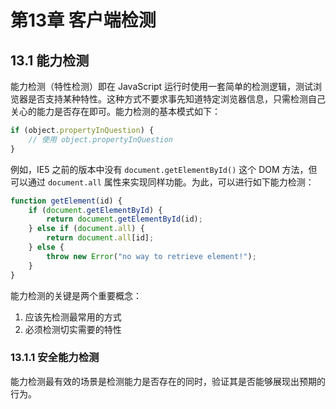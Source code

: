 # 第13章 客户端检测

## 13.1 能力检测

能力检测（特性检测）即在 JavaScript 运行时使用一套简单的检测逻辑，测试浏览器是否支持某种特性。这种方式不要求事先知道特定浏览器信息，只需检测自己关心的能力是否存在即可。能力检测的基本模式如下：

```js
if (object.propertyInQuestion) {
    // 使用 object.propertyInQuestion
}
```

例如，IE5 之前的版本中没有 `document.getElementById()` 这个 DOM 方法，但可以通过 `document.all` 属性来实现同样功能。为此，可以进行如下能力检测：

```js
function getElement(id) {
    if (document.getElementById) {
        return document.getElementById(id);
    } else if (document.all) {
        return document.all[id];
    } else {
        throw new Error("no way to retrieve element!");
    }
}
```

能力检测的关键是两个重要概念：

1. 应该先检测最常用的方式
2. 必须检测切实需要的特性

### 13.1.1 安全能力检测

能力检测最有效的场景是检测能力是否存在的同时，验证其是否能够展现出预期的行为。
